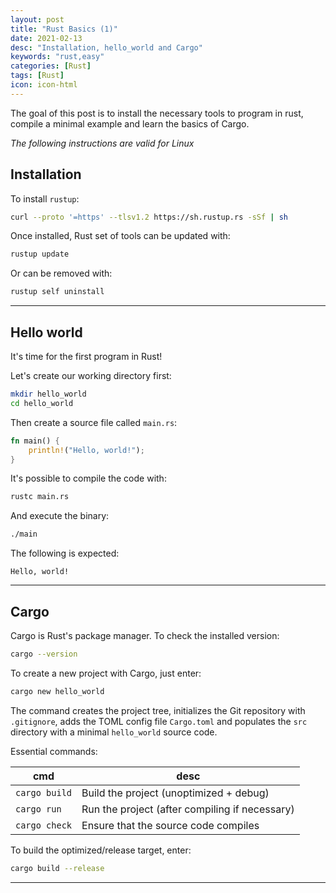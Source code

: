 ```yaml
---
layout: post
title: "Rust Basics (1)"
date: 2021-02-13
desc: "Installation, hello_world and Cargo"
keywords: "rust,easy"
categories: [Rust]
tags: [Rust]
icon: icon-html
---
```


The goal of this post is to install the necessary tools to program in rust,
compile a minimal example and learn the basics of Cargo.

*The following instructions are valid for Linux*

## Installation

To install `rustup`:

```sh
curl --proto '=https' --tlsv1.2 https://sh.rustup.rs -sSf | sh
```

Once installed, Rust set of tools can be updated with:

```sh
rustup update
```

Or can be removed with:

```sh
rustup self uninstall
```
---

## Hello world

It's time for the first program in Rust!

Let's create our working directory first:

```sh
mkdir hello_world
cd hello_world
```

Then create a source file called `main.rs`:

```rust
fn main() {
	println!("Hello, world!");
}
```

It's possible to compile the code with:

```sh
rustc main.rs
```

And execute the binary:

```sh
./main
```

The following is expected:

```
Hello, world!
```
---

## Cargo

Cargo is Rust's package manager. To check the installed version:

```sh
cargo --version
```

To create a new project with Cargo, just enter:

```sh
cargo new hello_world
```

The command creates the project tree, initializes the Git repository
with `.gitignore`, adds the TOML config file `Cargo.toml` and
populates the `src` directory with a minimal `hello_world` source code.

Essential commands:

cmd | desc
----|-----
`cargo build` | Build the project (unoptimized + debug)
`cargo run` | Run the project (after compiling if necessary)
`cargo check` | Ensure that the source code compiles

To build the optimized/release target, enter:

```sh
cargo build --release
```
---
